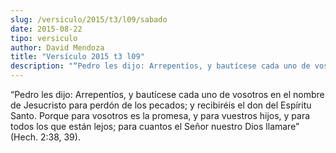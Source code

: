```yaml
---
slug: /versiculo/2015/t3/l09/sabado
date: 2015-08-22
tipo: versiculo
author: David Mendoza
title: "Versículo 2015 t3 l09"
description: "“Pedro les dijo: Arrepentíos, y bautícese cada uno de vosotros en el nombre de Jesucristo para perdón de los pecados; y recibiréis el don del Espíritu Santo. Porque para vosotros es la promesa, y para vuestros hijos, y para todos los que están lejos; para cuantos el Señor nuestro Dios llamare” (Hech. 2:38, 39)."
---
```


“Pedro les dijo: Arrepentíos, y bautícese cada uno de vosotros en el nombre de Jesucristo para perdón de los pecados; y recibiréis el don del Espíritu Santo. Porque para vosotros es la promesa, y para vuestros hijos, y para todos los que están lejos; para cuantos el Señor nuestro Dios llamare” (Hech. 2:38, 39).
